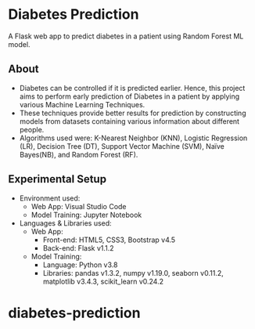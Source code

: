 # Diabetes Prediction

A Flask web app to predict diabetes in a patient using Random Forest ML model.

## About

- Diabetes can be controlled if it is predicted earlier. Hence, this project aims to perform early prediction of Diabetes in a patient by applying various Machine Learning Techniques.
- These techniques provide better results for prediction by constructing models from datasets containing various information about different people.
- Algorithms used were: K-Nearest Neighbor (KNN), Logistic Regression (LR), Decision Tree (DT), Support Vector Machine (SVM), Naïve Bayes(NB), and Random Forest (RF).

## Experimental Setup

- Environment used:
  - Web App: Visual Studio Code
  - Model Training: Jupyter Notebook
- Languages & Libraries used:
  - Web App:
    - Front-end: HTML5, CSS3, Bootstrap v4.5
    - Back-end: Flask v1.1.2
  - Model Training:
    - Language: Python v3.8
    - Libraries: pandas v1.3.2, numpy v1.19.0, seaborn v0.11.2, matplotlib v3.4.3, scikit_learn v0.24.2
# diabetes-prediction
